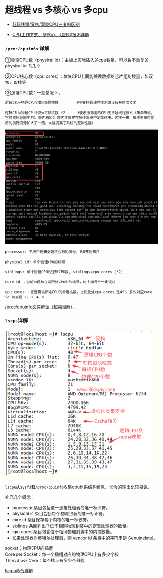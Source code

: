 # 超线程 vs 多核心 vs 多cpu

- [超超线程/双核/双路CPU三者的区别](https://blog.csdn.net/whchenfei/article/details/4708466?utm_medium=distribute.pc_relevant.none-task-blog-2~default~baidujs_baidulandingword~default-0-4708466-blog-105027718.pc_relevant_aa&spm=1001.2101.3001.4242.1&utm_relevant_index=3)

- [CPU工作方式、多核心、超线程技术详解](https://zhuanlan.zhihu.com/p/52112475)

### `/proc/cpuinfo` 详解
①物理CPU数（physical id）：主板上实际插入的cpu数量，可以数不重复的 physical id 有几个

②CPU核心数（cpu cores）：单块CPU上面能处理数据的芯片组的数量，如双核、四核等 

③逻辑CPU数：一般情况下，
```shell
逻辑CPU=物理CPU个数×每颗核数     　　#不支持超线程技术或没有开启次技术

逻辑CPU=物理CPU个数×每颗核数 *2  　  #表示服务器的CPU支持超线程技术（简单来说，它可使处理器中的1 颗内核如2 颗内核那样在操作系统中发挥作用。这样一来，操作系统可使用的执行资源扩大了一倍，大幅提高了系统的整体性能）
```
![/proc/cpuinfo.png](img.png)
```
processor: 系统中逻辑处理核心数的编号，从0开始排序

physical id: 单个物理CPU的标号

siblings: 单个物理CPU的逻辑CPU数, siblings=cpu cores [*2]

core id ：当前物理核在其所处CPU中的编号，这个编号不一定连续

cpu cores ：该逻辑核所处CPU的物理核数。比如此处cpu cores 是4个，那么对应core id 可能是 1、3、4、5
```

[/proc/cpuinfo文件解读（超易理解）](https://www.cnblogs.com/wxxjianchi/p/10522049.html)

### `lscpu`详解
![lscpu.png](img_1.png)

`lscpu`从`sysfs`和`/proc/cpuinfo`收集cpu体系结构信息，命令的输出比较易读。

补充几个概念：

* processor 条目包括这一逻辑处理器的唯一标识符。    
* physical id 条目包括每个物理封装的唯一标识符。   
* core id 条目保存每个内核的唯一标识符。    
* siblings 条目列出了位于相同物理封装中的逻辑处理器的数量。    
* cpu cores 条目包含位于相同物理封装中的内核数量。    
* 如果处理器为英特尔处理器，则 vendor id 条目中的字符串是 GenuineIntel。

socket：物理CPU的插槽     
Core per Socket：每一个插槽对应的物理CPU上有多少个核     
Thread per Core：每个核上有多少个线程 

[lscpu命令详解](https://www.cnblogs.com/machangwei-8/p/10398902.html)

